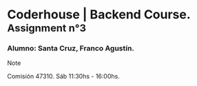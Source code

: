 # Coderhouse | Backend Course. <sup>Assignment n°3</sup>

### Alumno: Santa Cruz, Franco Agustín. 

> [!NOTE]
> Comisión 47310. Sáb 11:30hs - 16:00hs.
